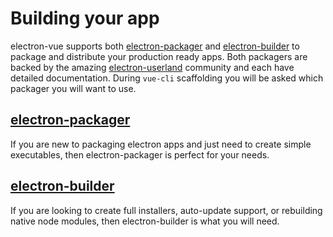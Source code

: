 # Building your app

electron-vue supports both [electron-packager](https://github.com/electron-userland/electron-packager) and [electron-builder](https://github.com/electron-userland/electron-builder) to package and distribute your production ready apps. Both packagers are backed by the amazing [electron-userland](https://github.com/electron-userland) community and each have detailed documentation. During `vue-cli` scaffolding you will be asked which packager you will want to use.

## [electron-packager]()
If you are new to packaging electron apps and just need to create simple executables, then electron-packager is perfect for your needs.

## [electron-builder]()
If you are looking to create full installers, auto-update support, or rebuilding native node modules, then electron-builder is what you will need.